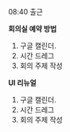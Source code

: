 08:40 출근


**회의실 예약 방법**

1. 구글 캘린더.
2. 시간 드레그
3. 회의 주제 작성


**UI 리뉴얼**

1. 구글 캘린더.
2. 시간 드레그
3. 회의 주제 작성




